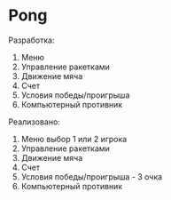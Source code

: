 # Pong
Разработка:
1. Меню
2. Управление ракетками
3. Движение мяча
4. Счет
5. Условия победы/проигрыша
6. Компьютерный противник

Реализовано:
1. Меню выбор 1 или 2 игрока
2. Управление ракетками
3. Движение мяча
4. Счет
5. Условия победы/проигрыша - 3 очка
6. Компьютерный противник

